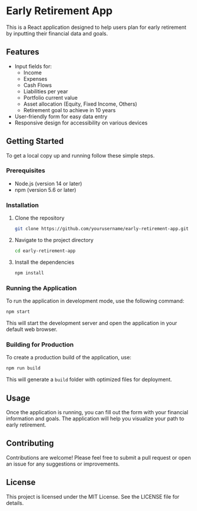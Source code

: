 # Early Retirement App

This is a React application designed to help users plan for early retirement by inputting their financial data and goals.

## Features

- Input fields for:
  - Income
  - Expenses
  - Cash Flows
  - Liabilities per year
  - Portfolio current value
  - Asset allocation (Equity, Fixed Income, Others)
  - Retirement goal to achieve in 10 years
- User-friendly form for easy data entry
- Responsive design for accessibility on various devices

## Getting Started

To get a local copy up and running follow these simple steps.

### Prerequisites

- Node.js (version 14 or later)
- npm (version 5.6 or later)

### Installation

1. Clone the repository
   ```bash
   git clone https://github.com/yourusername/early-retirement-app.git
   ```
2. Navigate to the project directory
   ```bash
   cd early-retirement-app
   ```
3. Install the dependencies
   ```bash
   npm install
   ```

### Running the Application

To run the application in development mode, use the following command:

```bash
npm start
```

This will start the development server and open the application in your default web browser.

### Building for Production

To create a production build of the application, use:

```bash
npm run build
```

This will generate a `build` folder with optimized files for deployment.

## Usage

Once the application is running, you can fill out the form with your financial information and goals. The application will help you visualize your path to early retirement.

## Contributing

Contributions are welcome! Please feel free to submit a pull request or open an issue for any suggestions or improvements.

## License

This project is licensed under the MIT License. See the LICENSE file for details.